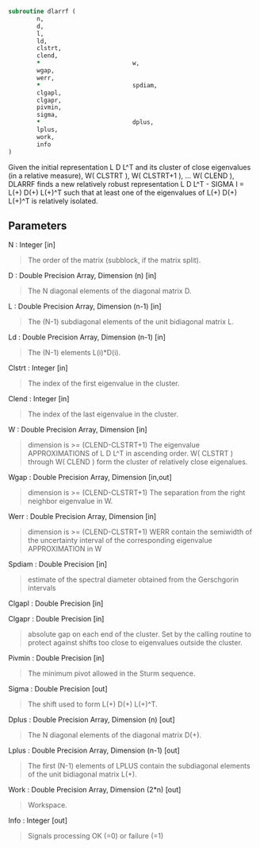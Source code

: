 ```fortran
subroutine dlarrf (
		n,
		d,
		l,
		ld,
		clstrt,
		clend,
		*                          w,
		wgap,
		werr,
		*                          spdiam,
		clgapl,
		clgapr,
		pivmin,
		sigma,
		*                          dplus,
		lplus,
		work,
		info
)
```

 Given the initial representation L D L^T and its cluster of close
 eigenvalues (in a relative measure), W( CLSTRT ), W( CLSTRT+1 ), ...
 W( CLEND ), DLARRF finds a new relatively robust representation
 L D L^T - SIGMA I = L(+) D(+) L(+)^T such that at least one of the
 eigenvalues of L(+) D(+) L(+)^T is relatively isolated.

## Parameters
N : Integer [in]
> The order of the matrix (subblock, if the matrix split).

D : Double Precision Array, Dimension (n) [in]
> The N diagonal elements of the diagonal matrix D.

L : Double Precision Array, Dimension (n-1) [in]
> The (N-1) subdiagonal elements of the unit bidiagonal
> matrix L.

Ld : Double Precision Array, Dimension (n-1) [in]
> The (N-1) elements L(i)*D(i).

Clstrt : Integer [in]
> The index of the first eigenvalue in the cluster.

Clend : Integer [in]
> The index of the last eigenvalue in the cluster.

W : Double Precision Array, Dimension [in]
> dimension is >=  (CLEND-CLSTRT+1)
> The eigenvalue APPROXIMATIONS of L D L^T in ascending order.
> W( CLSTRT ) through W( CLEND ) form the cluster of relatively
> close eigenalues.

Wgap : Double Precision Array, Dimension [in,out]
> dimension is >=  (CLEND-CLSTRT+1)
> The separation from the right neighbor eigenvalue in W.

Werr : Double Precision Array, Dimension [in]
> dimension is  >=  (CLEND-CLSTRT+1)
> WERR contain the semiwidth of the uncertainty
> interval of the corresponding eigenvalue APPROXIMATION in W

Spdiam : Double Precision [in]
> estimate of the spectral diameter obtained from the
> Gerschgorin intervals

Clgapl : Double Precision [in]

Clgapr : Double Precision [in]
> absolute gap on each end of the cluster.
> Set by the calling routine to protect against shifts too close
> to eigenvalues outside the cluster.

Pivmin : Double Precision [in]
> The minimum pivot allowed in the Sturm sequence.

Sigma : Double Precision [out]
> The shift used to form L(+) D(+) L(+)^T.

Dplus : Double Precision Array, Dimension (n) [out]
> The N diagonal elements of the diagonal matrix D(+).

Lplus : Double Precision Array, Dimension (n-1) [out]
> The first (N-1) elements of LPLUS contain the subdiagonal
> elements of the unit bidiagonal matrix L(+).

Work : Double Precision Array, Dimension (2*n) [out]
> Workspace.

Info : Integer [out]
> Signals processing OK (=0) or failure (=1)

